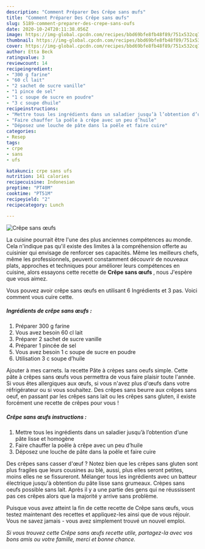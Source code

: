 ```yaml
---
description: "Comment Préparer Des Crêpe sans œufs"
title: "Comment Préparer Des Crêpe sans œufs"
slug: 5189-comment-preparer-des-crepe-sans-oufs
date: 2020-10-24T20:11:38.056Z
image: https://img-global.cpcdn.com/recipes/bbd69bfe8fb48f89/751x532cq70/crepe-sans-oeufs-photo-principale-de-la-recette.jpg
thumbnail: https://img-global.cpcdn.com/recipes/bbd69bfe8fb48f89/751x532cq70/crepe-sans-oeufs-photo-principale-de-la-recette.jpg
cover: https://img-global.cpcdn.com/recipes/bbd69bfe8fb48f89/751x532cq70/crepe-sans-oeufs-photo-principale-de-la-recette.jpg
author: Etta Beck
ratingvalue: 3
reviewcount: 14
recipeingredient:
- "300 g farine"
- "60 cl lait"
- "2 sachet de sucre vanille"
- "1 pince de sel"
- "1 c soupe de sucre en poudre"
- "3 c soupe dhuile"
recipeinstructions:
- "Mettre tous les ingrédients dans un saladier jusqu’à l’obtention d’une pâte lisse et homogène"
- "Faire chauffer la poêle à crêpe avec un peu d’huile"
- "Déposez une louche de pâte dans la poêle et faire cuire"
categories:
- Resep
tags:
- crpe
- sans
- ufs

katakunci: crpe sans ufs 
nutrition: 141 calories
recipecuisine: Indonesian
preptime: "PT40M"
cooktime: "PT51M"
recipeyield: "2"
recipecategory: Lunch

---
```



![Crêpe sans œufs](https://img-global.cpcdn.com/recipes/bbd69bfe8fb48f89/751x532cq70/crepe-sans-oeufs-photo-principale-de-la-recette.jpg)

La cuisine pourrait être l'une des plus anciennes compétences au monde. Cela n'indique pas qu'il existe des limites à la compréhension offerte au cuisinier qui envisage de renforcer ses capacités. Même les meilleurs chefs, même les professionnels, peuvent constamment découvrir de nouveaux plats, approches et techniques pour améliorer leurs compétences en cuisine, alors essayons cette recette de <strong> Crêpe sans œufs </strong>, nous J'espère que vous aimez.

<!--inarticleads1-->

Vous pouvez avoir crêpe sans œufs en utilisant 6 Ingrédients et 3 pas. Voici comment vous cuire cette.

##### Ingrédients de crêpe sans œufs :

1. Préparer 300 g farine
1. Vous avez besoin 60 cl lait
1. Préparer 2 sachet de sucre vanille
1. Préparer 1 pincée de sel
1. Vous avez besoin 1 c soupe de sucre en poudre
1. Utilisation 3 c soupe d’huile


Ajouter à mes carnets. la recette Pâte à crèpes sans oeufs simple. Cette pâte à crêpes sans œufs vous permettra de vous faire plaisir toute l&#39;année. Si vous êtes allergiques aux œufs, si vous n&#39;avez plus d&#39;œufs dans votre réfrigérateur ou si vous souhaitez. Des crêpes sans beurre aux crêpes sans oeuf, en passant par les crêpes sans lait ou les crêpes sans gluten, il existe forcément une recette de crêpes pour vous ! 

<!--inarticleads2-->

##### Crêpe sans œufs instructions :

1. Mettre tous les ingrédients dans un saladier jusqu’à l’obtention d’une pâte lisse et homogène
1. Faire chauffer la poêle à crêpe avec un peu d’huile
1. Déposez une louche de pâte dans la poêle et faire cuire


Des crêpes sans casser d&#39;œuf ? Notez bien que les crêpes sans gluten sont plus fragiles que leurs cousines au blé, aussi, plus elles seront petites, moins elles ne se fissureront. Mélanger tous les ingrédients avec un batteur électrique jusqu&#39;à obtention du pâte lisse sans grumeaux. Crèpes sans oeufs possible sans lait. Après il y a une partie des gens qui ne réussissent pas ces crêpes alors que la majorité y arrive sans problème. 

<!--inarticleads1-->

<p>
Puisque vous avez atteint la fin de cette recette de Crêpe sans œufs, vous testez maintenant des recettes et appliquez-les ainsi que de vous réjouir. Vous ne savez jamais - vous avez simplement trouvé un nouvel emploi.
</p>

<p>
<i>Si vous trouvez cette Crêpe sans œufs recette utile, partagez-la avec vos bons amis ou votre famille, merci et bonne chance.</i>
</p>

